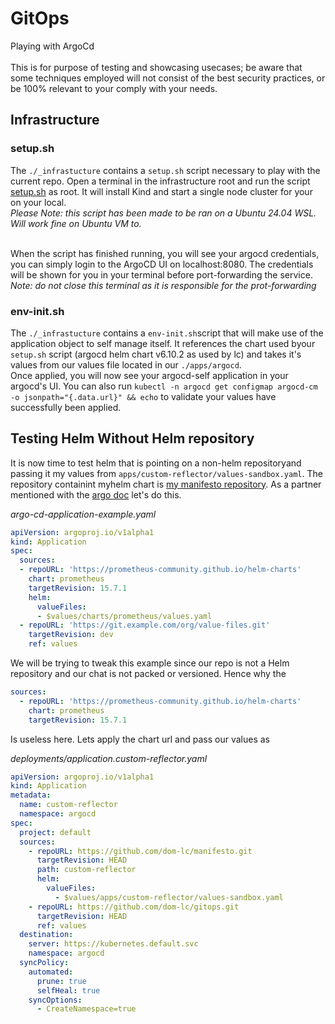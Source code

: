 # GitOps

Playing with ArgoCd</br></br>
This is for purpose of testing and showcasing usecases; be aware that some techniques employed will not consist of the best security practices, or be 100% relevant to your comply with your needs.  

## Infrastructure

### setup.sh

The ```./_infrastucture``` contains a ```setup.sh``` script necessary to play with the current repo. Open a terminal in the infrastructure root and run the script [setup.sh](./infrastructure/setup.sh) as root.
It will install Kind and start a single node cluster for your on your local.
</br>*Please Note: this script has been made to be ran on a Ubuntu 24.04 WSL. Will work fine on Ubuntu VM to.*</br></br>

When the script has finished running, you will see your argocd credentials, you can simply login to the ArgoCD UI on localhost:8080. The credentials will be shown for you in your terminal before port-forwarding the service.</br>
*Note: do not close this terminal as it is responsible for the prot-forwarding*

### env-init.sh

The ```./_infrastucture``` contains a ```env-init.sh```script that will make use of the application object to self manage itself. It references the chart used byour ```setup.sh``` script (argocd helm chart v6.10.2 as used by lc) and takes it's values from our values file located in our ```./apps/argocd```.<br>
Once applied, you will now see your argocd-self application in your argocd's UI. You can also run ```kubectl -n argocd get configmap argocd-cm -o jsonpath="{.data.url}" && echo``` to validate your values have successfully been applied.

## Testing Helm Without Helm repository

It is now time to test helm that is pointing on a non-helm repositoryand passing it my values from ```apps/custom-reflector/values-sandbox.yaml```. The repository containint myhelm chart is [my manifesto repository](https://github.com/dom-lc/manifesto).
As a partner mentioned with the [argo doc](https://argo-cd.readthedocs.io/en/stable/user-guide/multiple_sources/) let's do this.

*argo-cd-application-example.yaml*
```yaml
apiVersion: argoproj.io/v1alpha1
kind: Application
spec:
  sources:
  - repoURL: 'https://prometheus-community.github.io/helm-charts'
    chart: prometheus
    targetRevision: 15.7.1
    helm:
      valueFiles:
      - $values/charts/prometheus/values.yaml
  - repoURL: 'https://git.example.com/org/value-files.git'
    targetRevision: dev
    ref: values
```

We will be trying to tweak this example since our repo is not a Helm repository and our chat is not packed or versioned. Hence why the 

```yaml
sources:
  - repoURL: 'https://prometheus-community.github.io/helm-charts'
    chart: prometheus
    targetRevision: 15.7.1
```

Is useless here. Lets apply the chart url and pass our values as

*deployments/application.custom-reflector.yaml*
```yaml
apiVersion: argoproj.io/v1alpha1
kind: Application
metadata:
  name: custom-reflector
  namespace: argocd
spec:
  project: default
  sources:
    - repoURL: https://github.com/dom-lc/manifesto.git
      targetRevision: HEAD  
      path: custom-reflector
      helm:
        valueFiles:
          - $values/apps/custom-reflector/values-sandbox.yaml
    - repoURL: https://github.com/dom-lc/gitops.git
      targetRevision: HEAD
      ref: values
  destination:
    server: https://kubernetes.default.svc
    namespace: argocd
  syncPolicy:
    automated:
      prune: true
      selfHeal: true
    syncOptions:
      - CreateNamespace=true
```